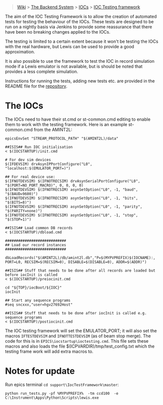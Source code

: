 > [Wiki](Home) > [The Backend System](The-Backend-System) > [IOCs](IOCs) > [IOC Testing framework](IOC-Testing-Framework)

The aim of the IOC Testing Framework is to allow the creation of automated tests for testing the behaviour of the IOCs. These tests are designed to be run on a nightly basis via Jenkins to provide some reassurance that there have been no breaking changes applied to the IOCs.

The testing is limited to a certain extent because it won't be testing the IOCs with the real hardware, but Lewis can be used to provide a good approximation.

It is also possible to use the framework to test the IOC in record simulation mode if a Lewis emulator is not available, but is should be noted that provides a less complete simulation.

Instructions for running the tests, adding new tests etc. are provided in the README file for the [repository](https://github.com/ISISComputingGroup/EPICS-IOC_Test_Framework).

# The IOCs
The IOCs need to have their st.cmd or st-common.cmd editing to enable them to work with the testing framework.
Here is an example st-common.cmd from the AMINT2L:

```
epicsEnvSet "STREAM_PROTOCOL_PATH" "$(AMINT2L)/data"

##ISIS## Run IOC initialisation 
< $(IOCSTARTUP)/init.cmd

# For dev sim devices
$(IFDEVSIM) drvAsynIPPortConfigure("L0", "localhost:$(EMULATOR_PORT=)")

## For real device use:
$(IFNOTDEVSIM) $(IFNOTRECSIM) drvAsynSerialPortConfigure("L0", "$(PORT=NO_PORT_MACRO)", 0, 0, 0, 0)
$(IFNOTDEVSIM) $(IFNOTRECSIM) asynSetOption("L0", -1, "baud", "$(BAUD=9600)")
$(IFNOTDEVSIM) $(IFNOTRECSIM) asynSetOption("L0", -1, "bits", "$(BITS=8)")
$(IFNOTDEVSIM) $(IFNOTRECSIM) asynSetOption("L0", -1, "parity", "$(PARITY=none)")
$(IFNOTDEVSIM) $(IFNOTRECSIM) asynSetOption("L0", -1, "stop", "$(STOP=1)")

##ISIS## Load common DB records 
< $(IOCSTARTUP)/dbload.cmd

############################
## Load our record instances
############################

dbLoadRecords("$(AMINT2L)/db/amint2l.db","P=$(MYPVPREFIX)$(IOCNAME):, PORT=L0, RECSIM=$(RECSIM=0), DISABLE=$(DISABLE=0), ADDR=$(ADDR)")

##ISIS## Stuff that needs to be done after all records are loaded but before iocInit is called 
< $(IOCSTARTUP)/preiocinit.cmd

cd "${TOP}/iocBoot/${IOC}"
iocInit

## Start any sequence programs
#seq sncxxx,"user=hgv27692Host"

##ISIS## Stuff that needs to be done after iocInit is called e.g. sequence programs 
< $(IOCSTARTUP)/postiocinit.cmd
```

The IOC testing framework will set the EMULATOR_PORT; it will also set the macros `IFTESTDEVSIM` and `IFNOTTESTDEVSIM` (as of beam stop merge). The code for this is in `EPICS\iocstartup\ioctesting.cmd`. This file sets these macros and also loads the file $(ICPVARDIR)/tmp/test_config.txt which the testing frame work will add extra macros to.

# Notes for update

Run epics terminal `cd support\IocTestFramework\master`:

```
python run_tests.py -pf %MYPVPREFIX%  -tm ccd100  -e C:\Instrument\Apps\Python\Scripts\lewis.exe
```

